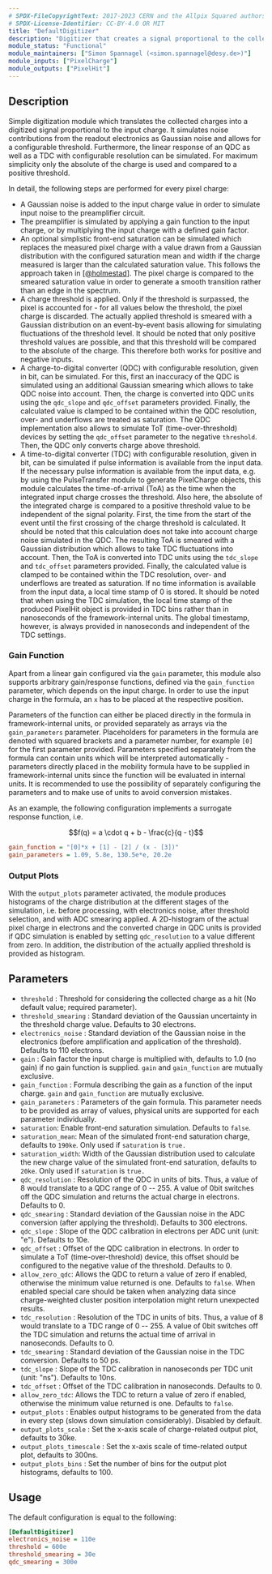 ```yaml
---
# SPDX-FileCopyrightText: 2017-2023 CERN and the Allpix Squared authors
# SPDX-License-Identifier: CC-BY-4.0 OR MIT
title: "DefaultDigitizer"
description: "Digitizer that creates a signal proportional to the collected charge"
module_status: "Functional"
module_maintainers: ["Simon Spannagel (<simon.spannagel@desy.de>)"]
module_inputs: ["PixelCharge"]
module_outputs: ["PixelHit"]
---
```


## Description
Simple digitization module which translates the collected charges into a digitized signal proportional to the input charge. It simulates noise contributions from the readout electronics as Gaussian noise and allows for a configurable threshold. Furthermore, the linear response of an QDC as well as a TDC with configurable resolution can be simulated.
For maximum simplicity only the absolute of the charge is used and compared to a positive threshold.

In detail, the following steps are performed for every pixel charge:

* A Gaussian noise is added to the input charge value in order to simulate input noise to the preamplifier circuit.
* The preamplifier is simulated by applying a gain function to the input charge, or by multiplying the input charge with a defined gain factor.
* An optional simplistic front-end saturation can be simulated which replaces the measured pixel charge with a value drawn from a Gaussian distribution with the configured saturation mean and width if the charge measured is larger than the calculated saturation value. This follows the approach taken in \[[@holmestad]\]. The pixel charge is compared to the smeared saturation value in order to generate a smooth transition rather than an edge in the spectrum.
* A charge threshold is applied. Only if the threshold is surpassed, the pixel is accounted for - for all values below the threshold, the pixel charge is discarded. The actually applied threshold is smeared with a Gaussian distribution on an event-by-event basis allowing for simulating fluctuations of the threshold level. It should be noted that only positive threshold values are possible, and that this threshold will be compared to the absolute of the charge. This therefore both works for positive and negative inputs.
* A charge-to-digital converter (QDC) with configurable resolution, given in bit, can be simulated. For this, first an inaccuracy of the QDC is simulated using an additional Gaussian smearing which allows to take QDC noise into account. Then, the charge is converted into QDC units using the `qdc_slope` and `qdc_offset` parameters provided. Finally, the calculated value is clamped to be contained within the QDC resolution, over- and underflows are treated as saturation.
The QDC implementation also allows to simulate ToT (time-over-threshold) devices by setting the `qdc_offset` parameter to the negative `threshold`. Then, the QDC only converts charge above threshold.
* A time-to-digital converter (TDC) with configurable resolution, given in bit, can be simulated if pulse information is available from the input data. If the necessary pulse information is available from the input data, e.g. by using the PulseTransfer module to generate PixelCharge objects, this module calculates the time-of-arrival (ToA) as the time when the integrated input charge crosses the threshold. Also here, the absolute of the integrated charge is compared to a positive threshold value to be independent of the signal polarity.
First, the time from the start of the event until the first crossing of the charge threshold is calculated. It should be noted that this calculation does not take into account charge noise simulated in the QDC. The resulting ToA is smeared with a Gaussian distribution which allows to take TDC fluctuations into account. Then, the ToA is converted into TDC units using the `tdc_slope` and `tdc_offset` parameters provided. Finally, the calculated value is clamped to be contained within the TDC resolution, over- and underflows are treated as saturation.
If no time information is available from the input data, a local time stamp of 0 is stored.
It should be noted that when using the TDC simulation, the local time stamp of the produced PixelHit object is provided in TDC bins rather than in nanoseconds of the framework-internal units. The global timestamp, however, is always provided in nanoseconds and independent of the TDC settings.

### Gain Function

Apart from a linear gain configured via the `gain` parameter, this module also supports arbitrary gain/response functions, defined via the `gain_function` parameter, which depends on the input charge.
In order to use the input charge in the formula, an `x` has to be placed at the respective position.

Parameters of the function can either be placed directly in the formula in framework-internal units, or provided separately as arrays via the `gain_parameters` parameter.
Placeholders for parameters in the formula are denoted with squared brackets and a parameter number, for example `[0]` for the first parameter provided.
Parameters specified separately from the formula can contain units which will be interpreted automatically - parameters directly placed in the mobility formula have to be supplied in framework-internal units since the function will be evaluated in internal units.
It is recommended to use the possibility of separately configuring the parameters and to make use of units to avoid conversion mistakes.

As an example, the following configuration implements a surrogate response function, i.e.

```math
f(q) = a \cdot q + b - \frac{c}{q - t}
```

```ini
gain_function = "[0]*x + [1] - [2] / (x - [3])"
gain_parameters = 1.09, 5.8e, 130.5e*e, 20.2e
```

### Output Plots

With the `output_plots` parameter activated, the module produces histograms of the charge distribution at the different stages of the simulation, i.e. before processing, with electronics noise, after threshold selection, and with ADC smearing applied.
A 2D-histogram of the actual pixel charge in electrons and the converted charge in QDC units is provided if QDC simulation is enabled by setting `qdc_resolution` to a value different from zero.
In addition, the distribution of the actually applied threshold is provided as histogram.


## Parameters
* `threshold` : Threshold for considering the collected charge as a hit (No default value; required parameter).
* `threshold_smearing` : Standard deviation of the Gaussian uncertainty in the threshold charge value. Defaults to 30 electrons.
* `electronics_noise` : Standard deviation of the Gaussian noise in the electronics (before amplification and application of the threshold). Defaults to 110 electrons.
* `gain` : Gain factor the input charge is multiplied with, defaults to 1.0 (no gain) if no gain function is supplied. `gain` and `gain_function` are mutually exclusive.
* `gain_function` : Formula describing the gain as a function of the input charge. `gain` and `gain_function` are mutually exclusive.
* `gain_parameters` : Parameters of the gain formula. This parameter needs to be provided as array of values, physical units are supported for each parameter individually.
* `saturation`: Enable front-end saturation simulation. Defaults to `false`.
* `saturation_mean`: Mean of the simulated front-end saturation charge, defaults to `190ke`. Only used if `saturation` is `true.`
* `saturation_width`: Width of the Gaussian distribution used to calculate the new charge value of the simulated front-end saturation, defaults to `20ke`. Only used if `saturation` is `true.`
* `qdc_resolution` : Resolution of the QDC in units of bits. Thus, a value of 8 would translate to a QDC range of 0 -- 255. A value of 0bit switches off the QDC simulation and returns the actual charge in electrons. Defaults to 0.
* `qdc_smearing` : Standard deviation of the Gaussian noise in the ADC conversion (after applying the threshold). Defaults to 300 electrons.
* `qdc_slope` : Slope of the QDC calibration in electrons per ADC unit (unit: "e"). Defaults to 10e.
* `qdc_offset` : Offset of the QDC calibration in electrons. In order to simulate a ToT (time-over-threshold) device, this offset should be configured to the negative value of the threshold. Defaults to 0.
* `allow_zero_qdc`: Allows the QDC to return a value of zero if enabled, otherwise the minimum value returned is one. Defaults to `false`. When enabled special care should be taken when analyzing data since charge-weighted cluster position interpolation might return unexpected results.
* `tdc_resolution` : Resolution of the TDC in units of bits. Thus, a value of 8 would translate to a TDC range of 0 -- 255. A value of 0bit switches off the TDC simulation and returns the actual time of arrival in nanoseconds. Defaults to 0.
* `tdc_smearing` : Standard deviation of the Gaussian noise in the TDC conversion. Defaults to 50 ps.
* `tdc_slope` : Slope of the TDC calibration in nanoseconds per TDC unit (unit: "ns"). Defaults to 10ns.
* `tdc_offset` : Offset of the TDC calibration in nanoseconds. Defaults to 0.
* `allow_zero_tdc`: Allows the TDC to return a value of zero if enabled, otherwise the minimum value returned is one. Defaults to `false`.
* `output_plots` : Enables output histograms to be generated from the data in every step (slows down simulation considerably). Disabled by default.
* `output_plots_scale` : Set the x-axis scale of charge-related output plot, defaults to 30ke.
* `output_plots_timescale` : Set the x-axis scale of time-related output plot, defaults to 300ns.
* `output_plots_bins` : Set the number of bins for the output plot histograms, defaults to 100.


## Usage
The default configuration is equal to the following:

```ini
[DefaultDigitizer]
electronics_noise = 110e
threshold = 600e
threshold_smearing = 30e
qdc_smearing = 300e
```


[@holmestad]: https://inspirehep.net/literature/1813192
